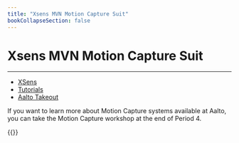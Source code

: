 ```yaml
---
title: "Xsens MVN Motion Capture Suit"
bookCollapseSection: false
---   
```


# Xsens MVN Motion Capture Suit

---

- [XSens](https://www.xsens.com/motion-capture)
- [Tutorials](https://tutorial.xsens.com/)
- [Aalto Takeout](https://takeout.aalto.fi/610753)

If you want to learn more about Motion Capture systems available at Aalto, you can take the Motion Capture workshop at the end of Period 4.

{{<youtube laKbHOEJIoM>}}